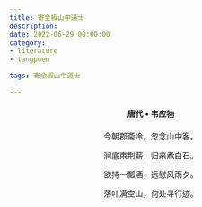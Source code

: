 ```yaml
---
title: 寄全椒山中道士
description:
date: 2022-06-29 00:00:00
category:
- literature
- tangpoem

tags: 寄全椒山中道士

---
```


<div id="poem-author">
唐代 • 韦应物
</div>
<div id="poem-body">
<p class="poem-paragraph">今朝郡斋冷，忽念山中客。</p>
<p class="poem-paragraph">涧底束荆薪，归来煮白石。</p>
<p class="poem-paragraph">欲持一瓢酒，远慰风雨夕。</p>
<p class="poem-paragraph">落叶满空山，何处寻行迹。</p>

</div>

<style>

#poem-author {
    width: 100%;
    text-align: center;
    margin: 20px 0;
    font-weight: bold;
}
#poem-body {
    width: 100%;
    text-align: center;
}
.poem-paragraph {
    font-family: "仿宋"
}

</style>